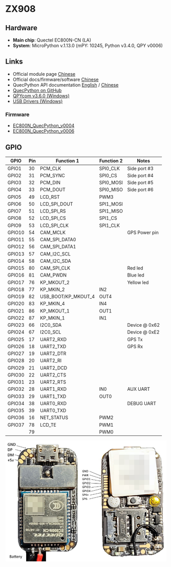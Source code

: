# ZX908

## Hardware

-   **Main chip**: Quectel EC800N-CN (LA)
-   **System**: MicroPython v.1.13.0 (mPY: 10245, Python v3.4.0, QPY v0006)

## Links

-   Official module page [Chinese](https://python.quectel.com/modules-cat/ec800n-series)
-   Official docs/firmware/software [Chinese](https://python.quectel.com/resource-download?pid=146&cid=6)
-   QuecPython API documentation [English](https://python.quectel.com/doc/API_reference/en/) / [Chinese](https://python.quectel.com/doc/API_reference/zh/index.html)
-   [QuecPython on GitHub](https://github.com/QuecPython)
-   [QPYcom v3.6.0 (Windows)](https://python.quectel.com/en/wp-content/uploads/sites/2/2024/11/QPYcom_V3.6.0.zip)
-   [USB Drivers (Windows)](https://python.quectel.com/wp-content/uploads/2024/09/Quectel_Windows_USB_DriverA_Customer_V1.1.13.zip)

### Firmware

-   [EC800N_QuecPython_v0004](Firmware/QPY_OCPU_V0004_EC800N_CNLA_FW.bin)
-   [EC800N_QuecPython_v0006](Firmware/QPY_OCPU_V0006_EC800N_CNLA_FW.bin)

## GPIO

| GPIO   | Pin | Function 1          | Function 2 | Notes         |
| ------ | --- | ------------------- | ---------- | ------------- |
| GPIO1  | 30  | PCM_CLK             | SPI0_CLK   | Side port #3  |
| GPIO2  | 31  | PCM_SYNC            | SPI0_CS    | Side port #4  |
| GPIO3  | 32  | PCM_DIN             | SPI0_MOSI  | Side port #5  |
| GPIO4  | 33  | PCM_DOUT            | SPI0_MISO  | Side port #6  |
| GPIO5  | 49  | LCD_RST             | PWM3       |
| GPIO6  | 50  | LCD_SPI_DOUT        | SPI1_MOSI  |
| GPIO7  | 51  | LCD_SPI_RS          | SPI1_MISO  |
| GPIO8  | 52  | LCD_SPI_CS          | SPI1_CS    |
| GPIO9  | 53  | LCD_SPI_CLK         | SPI1_CLK   |
| GPIO10 | 54  | CAM_MCLK            |            | GPS Power pin |
| GPIO11 | 55  | CAM_SPI_DATA0       |
| GPIO12 | 56  | CAM_SPI_DATA1       |
| GPIO13 | 57  | CAM_I2C_SCL         |
| GPIO14 | 58  | CAM_I2C_SDA         |
| GPIO15 | 80  | CAM_SPI_CLK         |            | Red led       |
| GPIO16 | 81  | CAM_PWDN            |            | Blue led      |
| GPIO17 | 76  | KP_MKOUT_2          |            | Yellow led    |
| GPIO18 | 77  | KP_MKIN_2           | IN2        |
| GPIO19 | 82  | USB_BOOT/KP_MKOUT_4 | OUT4       |
| GPIO20 | 83  | KP_MKIN_4           | IN4        |
| GPIO21 | 86  | KP_MKOUT_1          | OUT1       |
| GPIO22 | 87  | KP_MKIN_1           | IN1        |
| GPIO23 | 66  | I2C0_SDA            |            | Device @ 0x62 |
| GPIO24 | 67  | I2C0_SCL            |            | Device @ 0xE2 |
| GPIO25 | 17  | UART2_RXD           |            | GPS Tx        |
| GPIO26 | 18  | UART2_TXD           |            | GPS Rx        |
| GPIO27 | 19  | UART2_DTR           |            |               |
| GPIO28 | 20  | UART2_RI            |            |               |
| GPIO29 | 21  | UART2_DCD           |            |               |
| GPIO30 | 22  | UART2_CTS           |            |               |
| GPIO31 | 23  | UART2_RTS           |            |               |
| GPIO32 | 28  | UART1_RXD           | IN0        | AUX UART      |
| GPIO33 | 29  | UART1_TXD           | OUT0       |               |
| GPIO34 | 38  | UART0_RXD           |            | DEBUG UART    |
| GPIO35 | 39  | UART0_TXD           |            |               |
| GPIO36 | 16  | NET_STATUS          | PWM2       |
| GPIO37 | 78  | LCD_TE              | PWM1       |
|        | 79  |                     | PWM0       |

![ZX908 Board](Images/ZX908.jpg)
